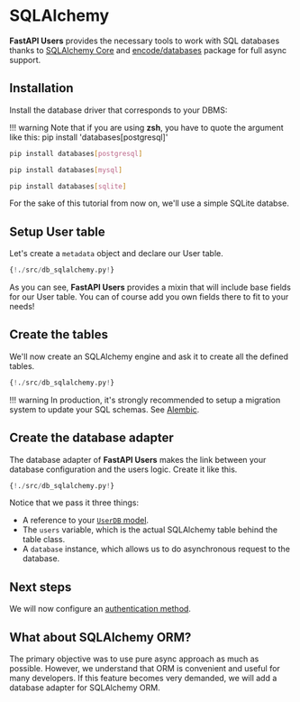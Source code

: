# SQLAlchemy

**FastAPI Users** provides the necessary tools to work with SQL databases thanks to [SQLAlchemy Core](https://docs.sqlalchemy.org/en/13/core/) and [encode/databases](https://www.encode.io/databases/) package for full async support.

## Installation

Install the database driver that corresponds to your DBMS:

!!! warning
    Note that if you are using **zsh**, you have to quote the argument like this:
    pip install 'databases[postgresql]'

```sh
pip install databases[postgresql]
```

```sh
pip install databases[mysql]
```

```sh
pip install databases[sqlite]
```

For the sake of this tutorial from now on, we'll use a simple SQLite databse.

## Setup User table

Let's create a `metadata` object and declare our User table.

```py hl_lines="5 32 33"
{!./src/db_sqlalchemy.py!}
```

As you can see, **FastAPI Users** provides a mixin that will include base fields for our User table. You can of course add you own fields there to fit to your needs!

## Create the tables

We'll now create an SQLAlchemy engine and ask it to create all the defined tables.

```py hl_lines="36 37 38 39 40"
{!./src/db_sqlalchemy.py!}
```

!!! warning
    In production, it's strongly recommended to setup a migration system to update your SQL schemas. See [Alembic](https://alembic.sqlalchemy.org/en/latest/).

## Create the database adapter

The database adapter of **FastAPI Users** makes the link between your database configuration and the users logic. Create it like this.

```py hl_lines="42 43"
{!./src/db_sqlalchemy.py!}
```

Notice that we pass it three things:

* A reference to your [`UserDB` model](../model.md).
* The `users` variable, which is the actual SQLAlchemy table behind the table class.
* A `database` instance, which allows us to do asynchronous request to the database.

## Next steps

We will now configure an [authentication method](../authentication/index.md).

## What about SQLAlchemy ORM?

The primary objective was to use pure async approach as much as possible. However, we understand that ORM is convenient and useful for many developers. If this feature becomes very demanded, we will add a database adapter for SQLAlchemy ORM.

